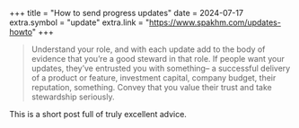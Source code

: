 +++
title = "How to send progress updates"
date = 2024-07-17
extra.symbol = "update"
extra.link = "https://www.spakhm.com/updates-howto"
+++

> Understand your role, and with each update add to the body of evidence that you’re a good steward in that role. If people want your updates, they’ve entrusted you with something– a successful delivery of a product or feature, investment capital, company budget, their reputation, something. Convey that you value their trust and take stewardship seriously.

This is a short post full of truly excellent advice.
